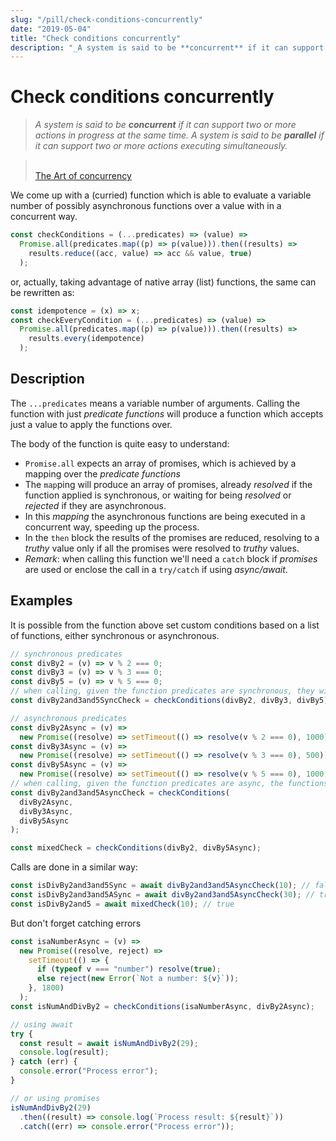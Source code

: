 ```yaml
---
slug: "/pill/check-conditions-concurrently"
date: "2019-05-04"
title: "Check conditions concurrently"
description: "_A system is said to be **concurrent** if it can support two or more actions in progress at the same time. A system is said to be **parallel** if it can support two or more actions executing simultaneously._"
---
```


# Check conditions concurrently

> _A system is said to be **concurrent** if it can support two or more actions in progress at the same time. A system is said to be **parallel** if it can support two or more actions executing simultaneously._

> <br/>[The Art of concurrency](http://shop.oreilly.com/product/9780596521547.do)

We come up with a (curried) function which is able to evaluate a variable number of possibly asynchronous functions over a value with in a concurrent way.

```js
const checkConditions = (...predicates) => (value) =>
  Promise.all(predicates.map((p) => p(value))).then((results) =>
    results.reduce((acc, value) => acc && value, true)
  );
```

or, actually, taking advantage of native array (list) functions, the same can be rewritten as:

```js
const idempotence = (x) => x;
const checkEveryCondition = (...predicates) => (value) =>
  Promise.all(predicates.map((p) => p(value))).then((results) =>
    results.every(idempotence)
  );
```

## Description

The `...predicates` means a variable number of arguments. Calling the function with just _predicate functions_ will produce a function which accepts just a value to apply the functions over.

The body of the function is quite easy to understand:

- `Promise.all` expects an array of promises, which is achieved by a mapping over the _predicate functions_
- The `map`ping will produce an array of promises, already _resolved_ if the function applied is synchronous, or waiting for being _resolved_ or _rejected_ if they are asynchronous.
- In this _mapping_ the asynchronous functions are being executed in a concurrent way, speeding up the process.
- In the `then` block the results of the promises are reduced, resolving to a _truthy_ value only if all the promises were resolved to _truthy_ values.
- _Remark_: when calling this function we'll need a `catch` block if _promises_ are used or enclose the call in a `try/catch` if using _async/await_.

## Examples

It is possible from the function above set custom conditions based on a list of functions, either synchronous or asynchronous.

```js
// synchronous predicates
const divBy2 = (v) => v % 2 === 0;
const divBy3 = (v) => v % 3 === 0;
const divBy5 = (v) => v % 5 === 0;
// when calling, given the function predicates are synchronous, they will run sequentally
const divBy2and3and5SyncCheck = checkConditions(divBy2, divBy3, divBy5);

// asynchronous predicates
const divBy2Async = (v) =>
  new Promise((resolve) => setTimeout(() => resolve(v % 2 === 0), 1000));
const divBy3Async = (v) =>
  new Promise((resolve) => setTimeout(() => resolve(v % 3 === 0), 500));
const divBy5Async = (v) =>
  new Promise((resolve) => setTimeout(() => resolve(v % 5 === 0), 1000));
// when calling, given the function predicates are async, the functions will run concurrentlly
const divBy2and3and5AsyncCheck = checkConditions(
  divBy2Async,
  divBy3Async,
  divBy5Async
);

const mixedCheck = checkConditions(divBy2, divBy5Async);
```

Calls are done in a similar way:

```js
const isDivBy2and3and5Sync = await divBy2and3and5AsyncCheck(10); // false
const isDivBy2and3and5ASync = await divBy2and3and5AsyncCheck(30); // true
const isDivBy2and5 = await mixedCheck(10); // true
```

But don't forget catching errors

```js
const isaNumberAsync = (v) =>
  new Promise((resolve, reject) =>
    setTimeout(() => {
      if (typeof v === "number") resolve(true);
      else reject(new Error(`Not a number: ${v}`));
    }, 1800)
  );
const isNumAndDivBy2 = checkConditions(isaNumberAsync, divBy2Async);

// using await
try {
  const result = await isNumAndDivBy2(29);
  console.log(result);
} catch (err) {
  console.error("Process error");
}

// or using promises
isNumAndDivBy2(29)
  .then((result) => console.log(`Process result: ${result}`))
  .catch((err) => console.error("Process error"));
```

